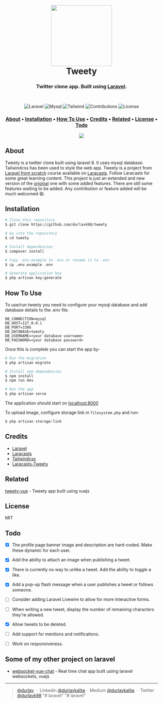 <h1 align="center">
  <a href="https://laravel.com/"><img src="https://raw.githubusercontent.com/laravel/art/master/logo-lockup/5%20SVG/2%20CMYK/1%20Full%20Color/laravel-logolockup-cmyk-red.svg" width="200"></a>
  <br>
  Tweety
  <br>
</h1>

<h3 align="center">Twitter clone app. Built using <a href="https://laravel.com" target="_blank">Laravel</a>.</h3><br/>

<p align="center">
<img src="https://img.shields.io/badge/laravel-v8.0+-red.svg" alt="Laravel">
<img src="https://img.shields.io/badge/mysql-v8.0.23-blue.svg" alt="Mysql">
<img src="https://img.shields.io/badge/tailwindcss-v2.0.3-lightblue.svg" alt="Tailwind">
<img src="https://img.shields.io/badge/contributions-welcome-orange.svg" alt="Contributions">
<img src="https://img.shields.io/badge/license-MIT-green.svg" alt="License"></a>
</p>

<h3>
<p align="center">
  <a href="#about">About</a> •
  <a href="#Installation">Installation</a> •
  <a href="#how-to-use">How To Use</a> •
  <a href="#credits">Credits</a> •
  <a href="#related">Related</a> •
  <a href="#license">License</a> •
  <a href="#todo">Todo</a>
</p>
</h3>

<div align="center">
<img src="https://raw.githubusercontent.com/durlavk98/tweety/main/public/images/tweety.gif"/>
</div>

## About
Tweety is a twitter clone built using laravel 8. It uses mysql database. Tailwindcss has been used to style the web app.
Tweety is a project from [Laravel from scratch](https://laracasts.com/series/laravel-6-from-scratch) course available on [Laracasts](https://laracasts.com/). Follow Laracasts for some great learning content. This project is just an extended and new version of the [original](https://github.com/laracasts/Tweety) one with some added features. There are still some features waiting to be added. Any contribution or feature added will be much welcomed :smile:.

## Installation

```bash
# Clone this repository
$ git clone https://github.com/durlavk98/tweety

# Go into the repository
$ cd tweety

# Install dependencies
$ composer install

# Copy .env.example to .env or rename it to .env
$ cp .env.example .env

# Generate application key
$ php artisan key:generate

```

## How To Use

To use/run tweety you need to configure your mysql database and add database details to the .env file.
```
DB_CONNECTION=mysql
DB_HOST=127.0.0.1
DB_PORT=3306
DB_DATABASE=tweety
DB_USERNAME=<your database username>
DB_PASSWORD=<your database password>
```
Once this is complete you can start the app by-
```bash
# Run the migration
$ php artisan migrate

# Install npm dependencies
$ npm install
$ npm run dev

# Run the app
$ php artisan serve
```

The application should start on [localhost:8000](http://127.0.0.1:8000/)

To upload image, configure storage link in `filesystem.php` and run-
```bash
$ php artisan storage:link
```

## Credits

- [Laravel](http://laravel.com)
- [Laracasts](https://laracasts.com)
- [Tailwindcss](https://tailwindcss.com)
- [Laracasts-Tweety](https://github.com/laracasts/Tweety)

## Related

[tweety-vue](https://github.com/durlavk98/tweety-vue) - Tweety app built using vuejs


## License

MIT

## Todo
- [x] The profile page banner image and description are hard-coded. Make these dynamic for each user. 

- [x] Add the ability to attach an image when publishing a tweet.

- [x] There is currently no way to unlike a tweet. Add the ability to toggle a like.

- [x] Add a pop-up flash message when a user publishes a tweet or follows someone.

- [ ] Consider adding Laravel Livewire to allow for more interactive forms.

- [ ] When writing a new tweet, display the number of remaining characters they're allowed.

- [x] Allow tweets to be deleted.

- [ ] Add support for mentions and notifications.

- [ ] Work on responsiveness.

## Some of my other project on laravel

- [websocket-vue-chat](https://github.com/durlavk98/websocket-vue-chat) - Real time chat app built usiing laravel websockets, vuejs


---

> [@durlav](https://durlavkalita.github.io) &nbsp;&middot;&nbsp;
> Linkedin [@durlavkalita](https://linkedin.com/in/durlavkalita)&nbsp;&middot;&nbsp;
> Medium [@durlavkalita](https://durlavkalita.medium.com) &nbsp;&middot;&nbsp;
> Twitter [@durlavk98](https://twitter.com/durlavk98)
"# laravel" 
"# laravel" 
